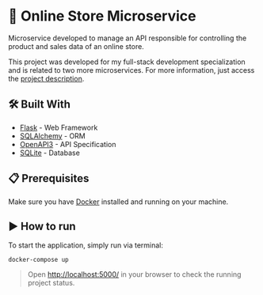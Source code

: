 #  🏪 Online Store Microservice

Microservice developed to manage an API responsible for controlling the product and sales data of an online store.

This project was developed for my full-stack development specialization and is related to two more microservices. For more information, just access the [project description](https://github.com/phdepaula/Full-Stack-Development-Specialization/blob/main/MVP%20-%20Desenvolvimento%20Back-End%20Avan%C3%A7ado/README.MD).


## 🛠️ Built With
* [Flask](https://flask.palletsprojects.com/) - Web Framework
* [SQLAlchemy](https://docs.sqlalchemy.org/en/14/) - ORM
* [OpenAPI3](https://swagger.io/specification/) - API Specification
* [SQLite](https://www.sqlite.org/index.html) - Database

##  📋 Prerequisites

Make sure you have [Docker](https://docs.docker.com/engine/install/) installed and running on your machine.

## ▶️ How to run

To start the application, simply run via terminal:

```
docker-compose up
```
> Open [http://localhost:5000/](http://localhost:5000/) in your browser to check the running project status.
